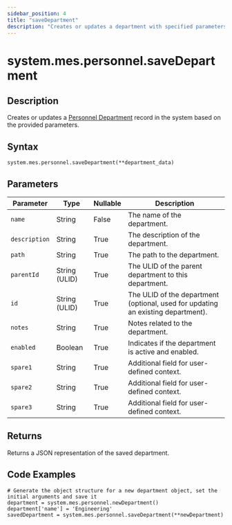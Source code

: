 ```yaml
---
sidebar_position: 4
title: "saveDepartment"
description: "Creates or updates a department with specified parameters."
---
```


# system.mes.personnel.saveDepartment

## Description

Creates or updates a [Personnel Department](../../data-model/personnel-model/personnel-department) record in the system based on the provided parameters.

## Syntax

```
system.mes.personnel.saveDepartment(**department_data)
```

## Parameters

| Parameter     | Type            | Nullable | Description                                                                              |
| ------------- | --------------- |----------| ---------------------------------------------------------------------------------------- |
| `name`        | String          | False    | The name of the department.                                                              |
| `description` | String          | True     | The description of the department.                                                       |
| `path`        | String          | True     | The path to the department.                                                              |
| `parentId`    | String (ULID)   | True     | The ULID of the parent department to this department.                                    |
| `id`          | String (ULID)   | True     | The ULID of the department (optional, used for updating an existing department).         |
| `notes`       | String          | True     | Notes related to the department.                                                         |
| `enabled`     | Boolean         | True     | Indicates if the department is active and enabled.                                       |
| `spare1`      | String          | True     | Additional field for user-defined context.                                               |
| `spare2`      | String          | True     | Additional field for user-defined context.                                               |
| `spare3`      | String          | True     | Additional field for user-defined context.                                               |

## Returns

Returns a JSON representation of the saved department.

## Code Examples

```
# Generate the object structure for a new department object, set the initial arguments and save it
department = system.mes.personnel.newDepartment()
department['name'] = 'Engineering'
savedDepartment = system.mes.personnel.saveDepartment(**newDepartment)
```